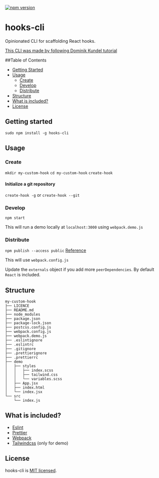 [![npm version](https://badge.fury.io/js/hooks-cli.svg)](https://badge.fury.io/js/hooks-cli)

# hooks-cli

Opinionated CLI for scaffolding React hooks.

[This CLI was made by following Dominik Kundel tutorial](https://www.twilio.com/blog/how-to-build-a-cli-with-node-js)

##Table of Contents

- [Getting Started](#getting-started)
- [Usage](#usage)
	- [Create](#create)
	- [Develop](#develop)
	- [Distribute](#distribute)
- [Structure](#structure)
- [What is included?](#what-is-included?)
- [License](#license)

## Getting started

`sudo npm install -g hooks-cli`

## Usage

### Create

`mkdir my-custom-hook`
`cd my-custom-hook`
`create-hook`

#### Initialize a git repository

`create-hook -g` or `create-hook --git`

### Develop

`npm start`

This will run a demo locally at `localhost:3000` using `webpack.demo.js`

### Distribute

`npm publish --access public` [Reference](https://docs.npmjs.com/creating-and-publishing-scoped-public-packages)

This will use `webpack.config.js`

Update the `externals` object if you add more `peerDependencies`. By default `React` is included.

## Structure

```
my-custom-hook
├── LICENCE
├── README.md
├── node_modules
├── package.json
├── package-lock.json
├── postcss.config.js
├── webpack.config.js
├── webpack.demo.js
├── .eslintignore
├── .eslintrc
├── .gitignore
├── .prettierignore
├── .prettierrc
├── demo
│   ├── styles
│	│	├── index.scss
│	│	├── tailwind.css
│   │   └── variables.scss
│   ├── App.jsx
│   ├── index.html
│   └── index.jsx
└── src
    └── index.js
```

## What is included?

- [Eslint](https://eslint.org/)
- [Prettier](https://prettier.io/)
- [Webpack](https://webpack.js.org/)
- [Tailwindcss](https://tailwindcss.com/) (only for demo)

## License

hooks-cli is [MIT licensed](./LICENSE).

